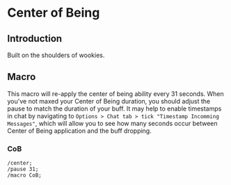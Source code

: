 # Center of Being

## Introduction
Built on the shoulders of wookies. 

## Macro
This macro will re-apply the center of being ability every 31 seconds. When you've not maxed your Center of Being duration, you should adjust the pause to match the duration of your buff. It may help to enable timestamps in chat by navigating to `Options > Chat tab > tick "Timestamp Incomming Messages"`, which will allow you to see how many seconds occur between Center of Being application and the buff dropping.

### CoB
```
/center;
/pause 31;
/macro CoB;
```
